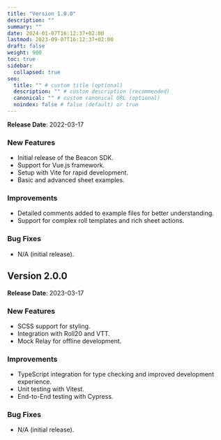 ```yaml
---
title: "Version 1.0.0"
description: ""
summary: ""
date: 2024-01-07T16:12:37+02:00
lastmod: 2023-09-07T16:12:37+02:00
draft: false
weight: 900
toc: true
sidebar:
  collapsed: true
seo:
  title: "" # custom title (optional)
  description: "" # custom description (recommended)
  canonical: "" # custom canonical URL (optional)
  noindex: false # false (default) or true
---
```


**Release Date**: 2022-03-17

### New Features

- Initial release of the Beacon SDK.
- Support for Vue.js framework.
- Setup with Vite for rapid development.
- Basic and advanced sheet examples.

### Improvements

- Detailed comments added to example files for better understanding.
- Support for complex roll templates and rich sheet actions.

### Bug Fixes

- N/A (initial release).

## Version 2.0.0

**Release Date**: 2023-03-17

### New Features

- SCSS support for styling.
- Integration with Roll20 and VTT.
- Mock Relay for offline development.

### Improvements

- TypeScript integration for type checking and improved development experience.
- Unit testing with Vitest.
- End-to-End testing with Cypress.

### Bug Fixes

- N/A (initial release).